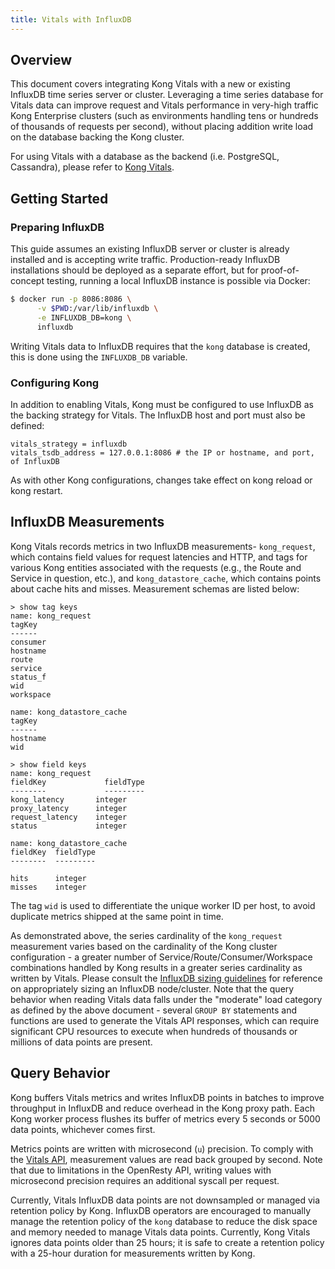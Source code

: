 ```yaml
---
title: Vitals with InfluxDB
---
```


## Overview

This document covers integrating Kong Vitals with a new or existing InfluxDB
time series server or cluster. Leveraging a time series database for Vitals data
can improve request and Vitals performance in very-high traffic Kong Enterprise
clusters (such as environments handling tens or hundreds of thousands of
requests per second), without placing addition write load on the database
backing the Kong cluster.

For using Vitals with a database as the backend (i.e. PostgreSQL, Cassandra),
please refer to [Kong Vitals](/enterprise/{{page.kong_version}}/admin-api/vitals/).

## Getting Started

### Preparing InfluxDB

This guide assumes an existing InfluxDB server or cluster is already installed
and is accepting write traffic. Production-ready InfluxDB installations should
be deployed as a separate effort, but for proof-of-concept testing, running a
local InfluxDB instance is possible via Docker:

```bash
$ docker run -p 8086:8086 \
      -v $PWD:/var/lib/influxdb \
      -e INFLUXDB_DB=kong \
      influxdb
```

Writing Vitals data to InfluxDB requires that the `kong` database is created,
this is done using the `INFLUXDB_DB` variable.

### Configuring Kong

In addition to enabling Vitals, Kong must be configured to use InfluxDB as the
backing strategy for Vitals. The InfluxDB host and port must also be defined:

```
vitals_strategy = influxdb
vitals_tsdb_address = 127.0.0.1:8086 # the IP or hostname, and port, of InfluxDB
```

As with other Kong configurations, changes take effect on kong reload or kong
restart.

## InfluxDB Measurements

Kong Vitals records metrics in two InfluxDB measurements- `kong_request`, which
contains field values for request latencies and HTTP, and tags for various Kong
entities associated with the requests (e.g., the Route and Service in question,
etc.), and `kong_datastore_cache`, which contains points about cache hits and
misses. Measurement schemas are listed below:

```
> show tag keys
name: kong_request
tagKey
------
consumer
hostname
route
service
status_f
wid
workspace

name: kong_datastore_cache
tagKey
------
hostname
wid
```

```
> show field keys
name: kong_request
fieldKey	         fieldType
--------	         ---------
kong_latency       integer
proxy_latency      integer
request_latency    integer
status             integer

name: kong_datastore_cache
fieldKey  fieldType
--------  ---------

hits      integer
misses    integer
```

The tag `wid` is used to differentiate the unique worker ID per host, to avoid
duplicate metrics shipped at the same point in time.

As demonstrated above, the series cardinality of the `kong_request` measurement
varies based on the cardinality of the Kong cluster configuration - a greater
number of Service/Route/Consumer/Workspace combinations handled by Kong results
in a greater series cardinality as written by Vitals. Please consult the
[InfluxDB sizing guidelines](https://docs.influxdata.com/influxdb/v1.7/guides/hardware_sizing/)
for reference on appropriately sizing an InfluxDB node/cluster. Note that the
query behavior when reading Vitals data falls under the "moderate" load
category as defined by the above document - several `GROUP BY` statements and
functions are used to generate the Vitals API responses, which can require
significant CPU resources to execute when hundreds of thousands or millions of
data points are present.

## Query Behavior

Kong buffers Vitals metrics and writes InfluxDB points in batches to improve
throughput in InfluxDB and reduce overhead in the Kong proxy path. Each Kong
worker process flushes its buffer of metrics every 5 seconds or 5000 data points,
whichever comes first.

Metrics points are written with microsecond (`u`) precision. To comply with
the [Vitals API](/enterprise/{{page.kong_version}}/admin-api/vitals/#vitals-api), measurement
values are read back grouped by second. Note that due to limitations in the
OpenResty API, writing values with microsecond precision requires an additional
syscall per request.

Currently, Vitals InfluxDB data points are not downsampled or managed via
retention policy by Kong. InfluxDB operators are encouraged to manually manage
the retention policy of the `kong` database to reduce the disk space and memory
needed to manage Vitals data points. Currently, Kong Vitals ignores data points
older than 25 hours; it is safe to create a retention policy with a 25-hour
duration for measurements written by Kong.
